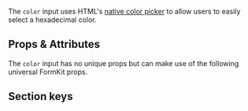 <InputPageHero
title="Color input"
icon="IconInputColor"
:pro="false"
project-price=""
data-price=""></InputPageHero>

The `color` input uses HTML's [native color picker](https://developer.mozilla.org/en-US/docs/Web/HTML/Element/input/color) to allow users to easily select a hexadecimal color.

<example
  name="Color input"
  file="/_content/examples/color-example/color-example.vue">
</example>

## Props & Attributes

The `color` input has no unique props but can make use of the following universal
FormKit props.

<reference-table>
</reference-table>

## Section keys

<reference-table type="sectionKeys" primary="section-key">
</reference-table>
